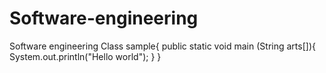 # Software-engineering
Software engineering
Class sample{
public static void main (String arts[]){
System.out.println("Hello world");
}
}
